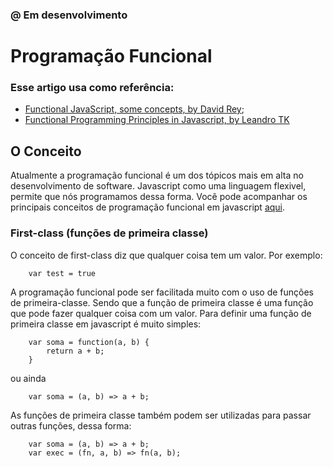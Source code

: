### @ Em desenvolvimento 
# Programação Funcional
### Esse artigo usa como referência: 
- [Functional JavaScript, some concepts, by David Rey](https://dreyacosta.com/functional-javascript/); 
- [Functional Programming Principles in Javascript, by Leandro TK](https://medium.freecodecamp.org/functional-programming-principles-in-javascript-1b8fc6c3563f)

## O Conceito 
Atualmente a programação funcional é um dos tópicos mais em alta no desenvolvimento de software. Javascript como uma linguagem flexivel, permite que nós programamos dessa forma. Você pode acompanhar os principais conceitos de programação funcional em javascript [aqui](/archives/plano-estudos.md).

### First-class (funções de primeira classe)
O conceito de first-class diz que qualquer coisa tem um valor. Por exemplo:

```
    var test = true
```

A programação funcional pode ser facilitada muito com o uso de funções de primeira-classe. Sendo que a função de primeira classe é uma função que pode fazer qualquer coisa com um valor. Para definir uma função de primeira classe em javascript é muito simples:

```
    var soma = function(a, b) {
        return a + b; 
    }
```

ou ainda

```
    var soma = (a, b) => a + b;
```

As funções de primeira classe também podem ser utilizadas para passar outras funções, dessa forma:

```
    var soma = (a, b) => a + b;
    var exec = (fn, a, b) => fn(a, b);
```